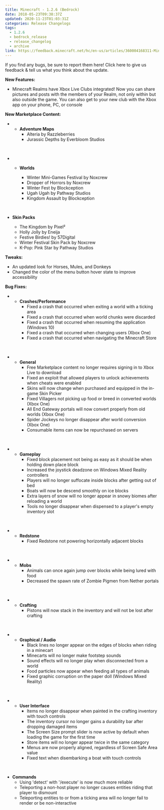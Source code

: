 ```yaml
---
title: Minecraft - 1.2.6 (Bedrock)
date: 2018-05-23T09:38:37Z
updated: 2020-11-23T01:03:31Z
categories: Release Changelogs
tags:
  - 1.2.6
  - bedrock_release
  - release_changelog
  - archive
link: https://feedback.minecraft.net/hc/en-us/articles/360004168311-Minecraft-1-2-6-Bedrock
---
```


If you find any bugs, be sure to report them here! Click here to give us feedback & tell us what you think about the update.

  
**New Features:**

- Minecraft Realms have Xbox Live Clubs integrated! Now you can share pictures and posts with the members of your Realm, not only within but also outside the game. You can also get to your new club with the Xbox app on your phone, PC, or console

  
**New Marketplace Content:**

- - **Adventure Maps**
    - Alteria by Razzleberries
    - Jurassic Depths by Everbloom Studios

 

- - **Worlds**
    - Winter Mini-Games Festival by Noxcrew
    - Dropper of Horrors by Noxcrew

    <!-- -->

    - Winter Fest by Blockception
    - Ugah Ugah by Pathway Studios

    <!-- -->

    - Kingdom Assault by Blockception

 

- **Skin Packs**
  - The Kingdom by Pixel²
  - Holly Jolly by Eneija

  <!-- -->

  - Festive Birdies! by 57Digital
  - Winter Festival Skin Pack by Noxcrew

  <!-- -->

  - K-Pop: Pink Star by Pathway Studios

  
**Tweaks:**

- An updated look for Horses, Mules, and Donkeys
- Changed the color of the menu button hover state to improve accessibility

  
**Bug Fixes:**

- - **Crashes/Performance**
    - Fixed a crash that occurred when exiting a world with a ticking area
    - Fixed a crash that occurred when world chunks were discarded
    - Fixed a crash that occurred when resuming the application (Windows 10)
    - Fixed a crash that occurred when changing users (Xbox One)
    - Fixed a crash that occurred when navigating the Minecraft Store

 

- - **General**
    - Free Marketplace content no longer requires signing in to Xbox Live to download
    - Fixed an exploit that allowed players to unlock achievements when cheats were enabled
    - Skins will now change when purchased and equipped in the in-game Skin Picker
    - Fixed Villagers not picking up food or breed in converted worlds (Xbox One)
    - All End Gateway portals will now convert properly from old worlds (Xbox One)
    - Spider Jockeys no longer disappear after world conversion (Xbox One)
    - Consumable items can now be repurchased on servers

 

- - **Gameplay**
    - Fixed block placement not being as easy as it should be when holding down place block
    - Increased the joystick deadzone on Windows Mixed Reality controllers
    - Players will no longer suffocate inside blocks after getting out of bed
    - Boats will now be descend smoothly on ice blocks
    - Extra layers of snow will no longer appear in snowy biomes after reloading a world
    - Tools no longer disappear when dispensed to a player's empty inventory slot

 

- - **Redstone**
    - Fixed Redstone not powering horizontally adjacent blocks

 

- - **Mobs**
    - Animals can once again jump over blocks while being lured with food
    - Decreased the spawn rate of Zombie Pigmen from Nether portals

 

- - **Crafting**
    - Pistons will now stack in the inventory and will not be lost after crafting

 

- - **Graphical / Audio**
    - Black lines no longer appear on the edges of blocks when riding in a minecart
    - Minecarts will no longer make footstep sounds
    - Sound effects will no longer play when disconnected from a world
    - Food particles now appear when feeding all types of animals
    - Fixed graphic corruption on the paper doll (Windows Mixed Reality)

 

- - **User Interface**
    - Items no longer disappear when painted in the crafting inventory with touch controls
    - The inventory cursor no longer gains a durability bar after dropping damaged items
    - The Screen Size prompt slider is now active by default when loading the game for the first time
    - Store items will no longer appear twice in the same category
    - Menus are now properly aligned, regardless of Screen Safe Area value
    - Fixed text when disembarking a boat with touch controls

 

- **Commands**
  - Using 'detect' with '/execute' is now much more reliable
  - Teleporting a non-host player no longer causes entities riding that player to dismount
  - Teleporting entities to or from a ticking area will no longer fail to render or be non-interactive
